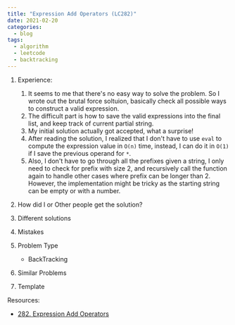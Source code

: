```yaml
---
title: "Expression Add Operators (LC282)"
date: 2021-02-20
categories:
  - blog
tags:
  - algorithm
  - leetcode
  - backtracking
---
```


1. Experience:
    1. It seems to me that there's no easy way to solve the problem. So I wrote out the brutal force soltuion, basically check all possible ways to construct a valid expression.
    2. The difficult part is how to save the valid expressions into the final list, and keep track of current partial string.
    3. My initial solution actually got accepted, what a surprise!
    4. After reading the solution, I realized that I don't have to use `eval` to compute the expression value in `O(n)` time, instead, I can do it in `O(1)` if I save the previous operand for `*`. 
    5. Also, I don't have to go through all the prefixes given a string, I only need to check for prefix with size 2, and recursively call the function again to handle other cases where prefix can be longer than 2. However, the implementation might be tricky as the starting string can be empty or with a number.

2. How did I or Other people get the solution? 


3. Different solutions




4. Mistakes

5. Problem Type
    * BackTracking

6. Similar Problems



7. Template



Resources:
* [282. Expression Add Operators][LeetCode Link]

[LeetCode Link]: https://leetcode.com/problems/expression-add-operators/